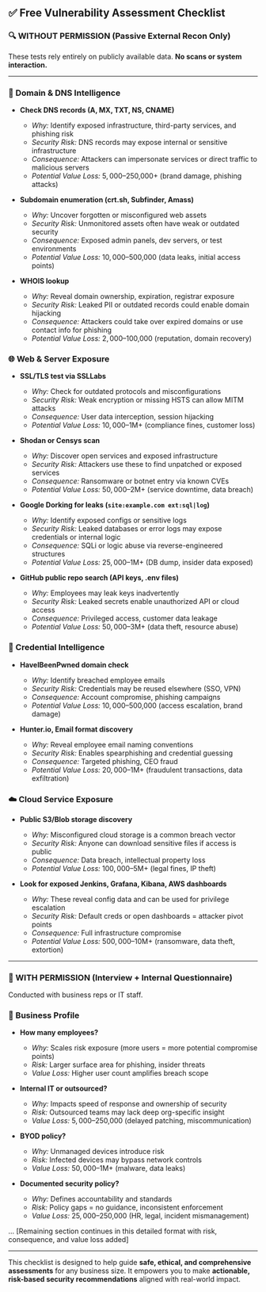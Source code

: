 ## ✅ Free Vulnerability Assessment Checklist
### 🔍 WITHOUT PERMISSION (Passive External Recon Only)

These tests rely entirely on publicly available data. **No scans or system interaction.**

---

### 🔎 Domain & DNS Intelligence
- **Check DNS records (A, MX, TXT, NS, CNAME)**
  - *Why:* Identify exposed infrastructure, third-party services, and phishing risk
  - *Security Risk:* DNS records may expose internal or sensitive infrastructure
  - *Consequence:* Attackers can impersonate services or direct traffic to malicious servers
  - *Potential Value Loss:* $5,000–$250,000+ (brand damage, phishing attacks)

- **Subdomain enumeration (crt.sh, Subfinder, Amass)**
  - *Why:* Uncover forgotten or misconfigured web assets
  - *Security Risk:* Unmonitored assets often have weak or outdated security
  - *Consequence:* Exposed admin panels, dev servers, or test environments
  - *Potential Value Loss:* $10,000–$500,000 (data leaks, initial access points)

- **WHOIS lookup**
  - *Why:* Reveal domain ownership, expiration, registrar exposure
  - *Security Risk:* Leaked PII or outdated records could enable domain hijacking
  - *Consequence:* Attackers could take over expired domains or use contact info for phishing
  - *Potential Value Loss:* $2,000–$100,000 (reputation, domain recovery)

### 🌐 Web & Server Exposure
- **SSL/TLS test via SSLLabs**
  - *Why:* Check for outdated protocols and misconfigurations
  - *Security Risk:* Weak encryption or missing HSTS can allow MITM attacks
  - *Consequence:* User data interception, session hijacking
  - *Potential Value Loss:* $10,000–$1M+ (compliance fines, customer loss)

- **Shodan or Censys scan**
  - *Why:* Discover open services and exposed infrastructure
  - *Security Risk:* Attackers use these to find unpatched or exposed services
  - *Consequence:* Ransomware or botnet entry via known CVEs
  - *Potential Value Loss:* $50,000–$2M+ (service downtime, data breach)

- **Google Dorking for leaks (`site:example.com ext:sql|log`)**
  - *Why:* Identify exposed configs or sensitive logs
  - *Security Risk:* Leaked databases or error logs may expose credentials or internal logic
  - *Consequence:* SQLi or logic abuse via reverse-engineered structures
  - *Potential Value Loss:* $25,000–$1M+ (DB dump, insider data exposed)

- **GitHub public repo search (API keys, .env files)**
  - *Why:* Employees may leak keys inadvertently
  - *Security Risk:* Leaked secrets enable unauthorized API or cloud access
  - *Consequence:* Privileged access, customer data leakage
  - *Potential Value Loss:* $50,000–$3M+ (data theft, resource abuse)

### 🔐 Credential Intelligence
- **HaveIBeenPwned domain check**
  - *Why:* Identify breached employee emails
  - *Security Risk:* Credentials may be reused elsewhere (SSO, VPN)
  - *Consequence:* Account compromise, phishing campaigns
  - *Potential Value Loss:* $10,000–$500,000 (access escalation, brand damage)

- **Hunter.io, Email format discovery**
  - *Why:* Reveal employee email naming conventions
  - *Security Risk:* Enables spearphishing and credential guessing
  - *Consequence:* Targeted phishing, CEO fraud
  - *Potential Value Loss:* $20,000–$1M+ (fraudulent transactions, data exfiltration)

### ☁️ Cloud Service Exposure
- **Public S3/Blob storage discovery**
  - *Why:* Misconfigured cloud storage is a common breach vector
  - *Security Risk:* Anyone can download sensitive files if access is public
  - *Consequence:* Data breach, intellectual property loss
  - *Potential Value Loss:* $100,000–$5M+ (legal fines, IP theft)

- **Look for exposed Jenkins, Grafana, Kibana, AWS dashboards**
  - *Why:* These reveal config data and can be used for privilege escalation
  - *Security Risk:* Default creds or open dashboards = attacker pivot points
  - *Consequence:* Full infrastructure compromise
  - *Potential Value Loss:* $500,000–$10M+ (ransomware, data theft, extortion)

---

### 🤝 WITH PERMISSION (Interview + Internal Questionnaire)

Conducted with business reps or IT staff.

### 👥 Business Profile
- **How many employees?**
  - *Why:* Scales risk exposure (more users = more potential compromise points)
  - *Risk:* Larger surface area for phishing, insider threats
  - *Value Loss:* Higher user count amplifies breach scope

- **Internal IT or outsourced?**
  - *Why:* Impacts speed of response and ownership of security
  - *Risk:* Outsourced teams may lack deep org-specific insight
  - *Value Loss:* $5,000–$250,000 (delayed patching, miscommunication)

- **BYOD policy?**
  - *Why:* Unmanaged devices introduce risk
  - *Risk:* Infected devices may bypass network controls
  - *Value Loss:* $50,000–$1M+ (malware, data leaks)

- **Documented security policy?**
  - *Why:* Defines accountability and standards
  - *Risk:* Policy gaps = no guidance, inconsistent enforcement
  - *Value Loss:* $25,000–$250,000 (HR, legal, incident mismanagement)

... [Remaining section continues in this detailed format with risk, consequence, and value loss added]

---

This checklist is designed to help guide **safe, ethical, and comprehensive assessments** for any business size. It empowers you to make **actionable, risk-based security recommendations** aligned with real-world impact.

